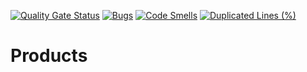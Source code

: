 [![Quality Gate Status](https://sonarcloud.io/api/project_badges/measure?project=JerryUusis_products_front&metric=alert_status)](https://sonarcloud.io/summary/new_code?id=JerryUusis_products_front)
[![Bugs](https://sonarcloud.io/api/project_badges/measure?project=JerryUusis_products_front&metric=bugs)](https://sonarcloud.io/summary/new_code?id=JerryUusis_products_front)
[![Code Smells](https://sonarcloud.io/api/project_badges/measure?project=JerryUusis_products_front&metric=code_smells)](https://sonarcloud.io/summary/new_code?id=JerryUusis_products_front)
[![Duplicated Lines (%)](https://sonarcloud.io/api/project_badges/measure?project=JerryUusis_products_front&metric=duplicated_lines_density)](https://sonarcloud.io/summary/new_code?id=JerryUusis_products_front)

# Products
